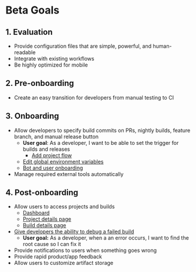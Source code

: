 # Beta Goals
## 1. Evaluation
* Provide configuration files that are simple, powerful, and human-readable
* Integrate with existing workflows 
* Be highly optimized for mobile 

## 2. Pre-onboarding 
* Create an easy transition for developers from manual testing to CI

## 3. Onboarding
* Allow developers to specify build commits on PRs, nightly builds, feature branch, and manual release button
   * **User goal**: As a developer, I want to be able to set the trigger for builds and releases
      * [Add project flow](add_project_flow.md)
   * [Edit global environment variables](edit_global_env_variables.md)
   * [Bot and user onboarding](first_time_setup.md)
* Manage required external tools automatically 

## 4. Post-onboarding 
* Allow users to access projects and builds
   * [Dashboard](dashboard_page.md)
   * [Project details page](project_details_page.md)
   * [Build details page](build_details_page.md)
* [Give developers the ability to debug a failed build](./debug_failed_build.md) 
     * **User goal:** As a developer, when a an error occurs, I want to find the root cause so I can fix it
* Provide notifications to users when something goes wrong 
* Provide rapid product/app feedback
* Allow users to customize artifact storage
